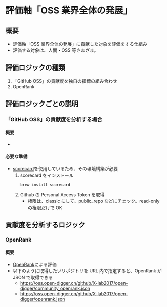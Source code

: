 # 評価軸「OSS 業界全体の発展」

## 概要

- 評価軸「OSS 業界全体の発展」に貢献した対象を評価をする仕組み
- 評価する対象は、人間・OSS 等さまざま。

## 評価ロジックの種類

1. 「GitHub OSS」の貢献度を独自の指標の組み合わせ
1. OpenRank

## 評価ロジックごとの説明

### 「GitHub OSS」の貢献度を分析する場合

#### 概要

-

#### 必要な準備

- [scorecard](https://github.com/ossf/scorecard?tab=readme-ov-file 'scorecard github url')を使用しているため、その環境構築が必要
  1. scorecard をインストール
     ```shell
     brew install scorecard
     ```
  2. Github の Personal Access Token を取得
     - 権限は、classic にして、public_repo などにチェック。read-only の権限だけで OK

## 貢献度を分析するロジック

### OpenRank

#### 概要

- [OpenRank](https://open-digger.cn/en/docs/user-docs/metrics/openrank)による評価
- 以下のように取得したいリポジトリを URL 内で指定すると、OpenRank が JSON で取得できる
  - https://oss.open-digger.cn/github/X-lab2017/open-digger/community_openrank.json
  - https://oss.open-digger.cn/github/X-lab2017/open-digger/openrank.json
